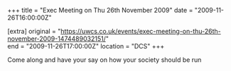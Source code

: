 +++
title = "Exec Meeting on Thu 26th November 2009"
date = "2009-11-26T16:00:00Z"

[extra]
original = "https://uwcs.co.uk/events/exec-meeting-on-thu-26th-november-2009-1474489032151/"    
end = "2009-11-26T17:00:00Z"
location = "DCS"
+++

Come along and have your say on how your society should be run

